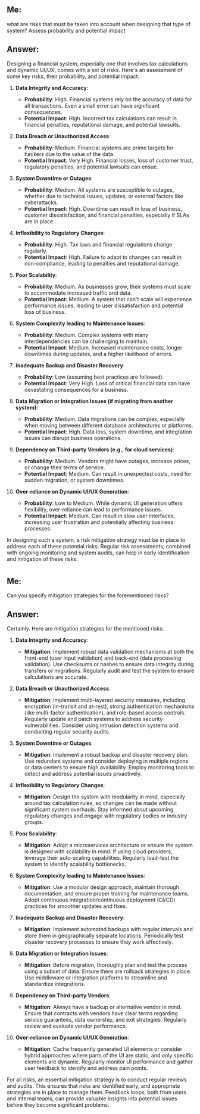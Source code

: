 ## Me:
what are risks that must be taken into account when designing that type of system? Assess probability and potential impact 
## Answer:
Designing a financial system, especially one that involves tax calculations and dynamic UI/UX, comes with a set of risks. Here's an assessment of some key risks, their probability, and potential impact:

1. **Data Integrity and Accuracy**:
    - **Probability**: High. Financial systems rely on the accuracy of data for all transactions. Even a small error can have significant consequences.
    - **Potential Impact**: High. Incorrect tax calculations can result in financial penalties, reputational damage, and potential lawsuits.

2. **Data Breach or Unauthorized Access**:
    - **Probability**: Medium. Financial systems are prime targets for hackers due to the value of the data.
    - **Potential Impact**: Very High. Financial losses, loss of customer trust, regulatory penalties, and potential lawsuits can ensue.

3. **System Downtime or Outages**:
    - **Probability**: Medium. All systems are susceptible to outages, whether due to technical issues, updates, or external factors like cyberattacks.
    - **Potential Impact**: High. Downtime can result in loss of business, customer dissatisfaction, and financial penalties, especially if SLAs are in place.

4. **Inflexibility to Regulatory Changes**:
    - **Probability**: High. Tax laws and financial regulations change regularly.
    - **Potential Impact**: High. Failure to adapt to changes can result in non-compliance, leading to penalties and reputational damage.

5. **Poor Scalability**:
    - **Probability**: Medium. As businesses grow, their systems must scale to accommodate increased traffic and data.
    - **Potential Impact**: Medium. A system that can't scale will experience performance issues, leading to user dissatisfaction and potential loss of business.

6. **System Complexity leading to Maintenance Issues**:
    - **Probability**: Medium. Complex systems with many interdependencies can be challenging to maintain.
    - **Potential Impact**: Medium. Increased maintenance costs, longer downtimes during updates, and a higher likelihood of errors.

7. **Inadequate Backup and Disaster Recovery**:
    - **Probability**: Low (assuming best practices are followed). 
    - **Potential Impact**: Very High. Loss of critical financial data can have devastating consequences for a business.

8. **Data Migration or Integration Issues (if migrating from another system)**:
    - **Probability**: Medium. Data migrations can be complex, especially when moving between different database architectures or platforms.
    - **Potential Impact**: High. Data loss, system downtime, and integration issues can disrupt business operations.

9. **Dependency on Third-party Vendors (e.g., for cloud services)**:
    - **Probability**: Medium. Vendors might have outages, increase prices, or change their terms of service.
    - **Potential Impact**: Medium. Can result in unexpected costs, need for sudden migration, or system downtimes.

10. **Over-reliance on Dynamic UI/UX Generation**:
    - **Probability**: Low to Medium. While dynamic UI generation offers flexibility, over-reliance can lead to performance issues.
    - **Potential Impact**: Medium. Can result in slow user interfaces, increasing user frustration and potentially affecting business processes.

In designing such a system, a risk mitigation strategy must be in place to address each of these potential risks. Regular risk assessments, combined with ongoing monitoring and system audits, can help in early identification and mitigation of these risks.
#
## Me:
Can you specify mitigation strategies for the forementioned risks?
## Answer:
Certainly. Here are mitigation strategies for the mentioned risks:

1. **Data Integrity and Accuracy**:
    - **Mitigation**: Implement robust data validation mechanisms at both the front-end (user input validation) and back-end (data processing validation). Use checksums or hashes to ensure data integrity during transfers or migrations. Regularly audit and test the system to ensure calculations are accurate.

2. **Data Breach or Unauthorized Access**:
    - **Mitigation**: Implement multi-layered security measures, including encryption (in-transit and at-rest), strong authentication mechanisms (like multi-factor authentication), and role-based access controls. Regularly update and patch systems to address security vulnerabilities. Consider using intrusion detection systems and conducting regular security audits.

3. **System Downtime or Outages**:
    - **Mitigation**: Implement a robust backup and disaster recovery plan. Use redundant systems and consider deploying in multiple regions or data centers to ensure high availability. Employ monitoring tools to detect and address potential issues proactively.

4. **Inflexibility to Regulatory Changes**:
    - **Mitigation**: Design the system with modularity in mind, especially around tax calculation rules, so changes can be made without significant system overhauls. Stay informed about upcoming regulatory changes and engage with regulatory bodies or industry groups.

5. **Poor Scalability**:
    - **Mitigation**: Adopt a microservices architecture or ensure the system is designed with scalability in mind. If using cloud providers, leverage their auto-scaling capabilities. Regularly load-test the system to identify scalability bottlenecks.

6. **System Complexity leading to Maintenance Issues**:
    - **Mitigation**: Use a modular design approach, maintain thorough documentation, and ensure proper training for maintenance teams. Adopt continuous integration/continuous deployment (CI/CD) practices for smoother updates and fixes.

7. **Inadequate Backup and Disaster Recovery**:
    - **Mitigation**: Implement automated backups with regular intervals and store them in geographically separate locations. Periodically test disaster recovery processes to ensure they work effectively.

8. **Data Migration or Integration Issues**:
    - **Mitigation**: Before migration, thoroughly plan and test the process using a subset of data. Ensure there are rollback strategies in place. Use middleware or integration platforms to streamline and standardize integrations.

9. **Dependency on Third-party Vendors**:
    - **Mitigation**: Always have a backup or alternative vendor in mind. Ensure that contracts with vendors have clear terms regarding service guarantees, data ownership, and exit strategies. Regularly review and evaluate vendor performance.

10. **Over-reliance on Dynamic UI/UX Generation**:
    - **Mitigation**: Cache frequently generated UI elements or consider hybrid approaches where parts of the UI are static, and only specific elements are dynamic. Regularly monitor UI performance and gather user feedback to identify and address pain points.

For all risks, an essential mitigation strategy is to conduct regular reviews and audits. This ensures that risks are identified early, and appropriate strategies are in place to manage them. Feedback loops, both from users and internal teams, can provide valuable insights into potential issues before they become significant problems.